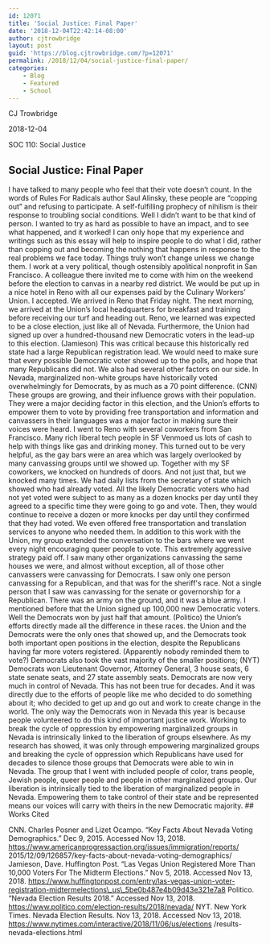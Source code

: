 ```yaml
---
id: 12071
title: 'Social Justice: Final Paper'
date: '2018-12-04T22:42:14-08:00'
author: cjtrowbridge
layout: post
guid: 'https://blog.cjtrowbridge.com/?p=12071'
permalink: /2018/12/04/social-justice-final-paper/
categories:
    - Blog
    - Featured
    - School
---
```


CJ Trowbridge

2018-12-04

SOC 110: Social Justice

## Social Justice: Final Paper

I have talked to many people who feel that their vote doesn’t count. In the words of Rules For Radicals author Saul Alinsky, these people are “copping out” and refusing to participate. A self-fulfilling prophecy of nihilism is their response to troubling social conditions. Well I didn’t want to be that kind of person. I wanted to try as hard as possible to have an impact, and to see what happened, and it worked! I can only hope that my experience and writings such as this essay will help to inspire people to do what I did, rather than copping out and becoming the nothing that happens in response to the real problems we face today. Things truly won’t change unless we change them. I work at a very political, though ostensibly apolitical nonprofit in San Francisco. A colleague there invited me to come with him on the weekend before the election to canvas in a nearby red district. We would be put up in a nice hotel in Reno with all our expenses paid by the Culinary Workers’ Union. I accepted. We arrived in Reno that Friday night. The next morning, we arrived at the Union’s local headquarters for breakfast and training before receiving our turf and heading out. Reno, we learned was expected to be a close election, just like all of Nevada. Furthermore, the Union had signed up over a hundred-thousand new Democratic voters in the lead-up to this election. (Jamieson) This was critical because this historically red state had a large Republican registration lead. We would need to make sure that every possible Democratic voter showed up to the polls, and hope that many Republicans did not. We also had several other factors on our side. In Nevada, marginalized non-white groups have historically voted overwhelmingly for Democrats, by as much as a 70 point difference. (CNN) These groups are growing, and their influence grows with their population. They were a major deciding factor in this election, and the Union’s efforts to empower them to vote by providing free transportation and information and canvassers in their languages was a major factor in making sure their voices were heard. I went to Reno with several coworkers from San Francisco. Many rich liberal tech people in SF Venmoed us lots of cash to help with things like gas and drinking money. This turned out to be very helpful, as the gay bars were an area which was largely overlooked by many canvassing groups until we showed up. Together with my SF coworkers, we knocked on hundreds of doors. And not just that, but we knocked many times. We had daily lists from the secretary of state which showed who had already voted. All the likely Democratic voters who had not yet voted were subject to as many as a dozen knocks per day until they agreed to a specific time they were going to go and vote. Then, they would continue to receive a dozen or more knocks per day until they confirmed that they had voted. We even offered free transportation and translation services to anyone who needed them. In addition to this work with the Union, my group extended the conversation to the bars where we went every night encouraging queer people to vote. This extremely aggressive strategy paid off. I saw many other organizations canvassing the same houses we were, and almost without exception, all of those other canvassers were canvassing for Democrats. I saw only one person canvassing for a Republican, and that was for the sheriff's race. Not a single person that I saw was canvassing for the senate or governorship for a Republican. There was an army on the ground, and it was a blue army. I mentioned before that the Union signed up 100,000 new Democratic voters. Well the Democrats won by just half that amount. (Politico) the Union’s efforts directly made all the difference in these races. the Union and the Democrats were the only ones that showed up, and the Democrats took both important open positions in the election, despite the Republicans having far more voters registered. (Apparently nobody reminded them to vote?) Democrats also took the vast majority of the smaller positions; (NYT) Democrats won Lieutenant Governor, Attorney General, 3 house seats, 6 state senate seats, and 27 state assembly seats. Democrats are now very much in control of Nevada. This has not been true for decades. And it was directly due to the efforts of people like me who decided to do something about it; who decided to get up and go out and work to create change in the world. The only way the Democrats won in Nevada this year is because people volunteered to do this kind of important justice work. Working to break the cycle of oppression by empowering marginalized groups in Nevada is intrinsically linked to the liberation of groups elsewhere. As my research has showed, it was only through empowering marginalized groups and breaking the cycle of oppression which Republicans have used for decades to silence those groups that Democrats were able to win in Nevada. The group that I went with included people of color, trans people, Jewish people, queer people and people in other marginalized groups. Our liberation is intrinsically tied to the liberation of marginalized people in Nevada. Empowering them to take control of their state and be represented means our voices will carry with theirs in the new Democratic majority. ## Works Cited

CNN. Charles Posner and Lizet Ocampo. “Key Facts About Nevada Voting Demographics.” Dec 9, 2015. Accessed Nov 13, 2018. https://www.americanprogressaction.org/issues/immigration/reports/ 2015/12/09/126857/key-facts-about-nevada-voting-demographics/ Jamieson, Dave. Huffington Post. “Las Vegas Union Registered More Than 10,000 Voters For The Midterm Elections.” Nov 5, 2018. Accessed Nov 13, 2018. https://www.huffingtonpost.com/entry/las-vegas-union-voter-registration-midtermelections\_us\_5be0b487e4b09d43e321e7a8 Politico. “Nevada Election Results 2018.” Accessed Nov 13, 2018. https://www.politico.com/election-results/2018/nevada/ NYT. New York Times. Nevada Election Results. Nov 13, 2018. Accessed Nov 13, 2018. https://www.nytimes.com/interactive/2018/11/06/us/elections /results-nevada-elections.html